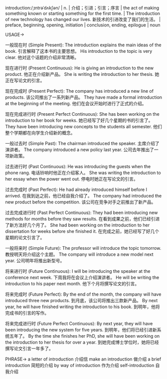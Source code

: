 introduction:/ˌɪntrəˈdʌkʃən/ | n. | 介绍；引进；引言；序言 |  the act of making something known or starting something for the first time. |  The introduction of new technology has changed our lives. 新技术的引进改变了我们的生活。 |  preface, beginning, opening, initiation |  conclusion, ending, epilogue | noun


USAGE->

一般现在时 (Simple Present):
The introduction explains the main ideas of the book.  引言解释了这本书的主要思想。
His introduction to the topic is very clear. 他对这个话题的介绍非常清晰。


现在进行时 (Present Continuous):
He is giving an introduction to the new product. 他正在介绍新产品。
She is writing the introduction to her thesis. 她正在写论文的引言。


现在完成时 (Present Perfect):
The company has introduced a new line of products.  该公司推出了一系列新产品。
They have made a formal introduction at the beginning of the meeting. 他们在会议开始时进行了正式的介绍。


现在完成进行时 (Present Perfect Continuous):
She has been working on the introduction to her book for weeks. 她已经写了好几个星期的书的引言了。
They have been introducing new concepts to the students all semester. 他们整个学期都在向学生介绍新的概念。


一般过去时 (Simple Past):
The chairman introduced the speaker. 主席介绍了演讲者。
The company introduced a new policy last year. 公司去年推出了一项新政策。


过去进行时 (Past Continuous):
He was introducing the guests when the phone rang.  电话铃响时他正在介绍客人。
She was writing the introduction to her essay when the power went out.  停电时她正在写论文的引言。


过去完成时 (Past Perfect):
He had already introduced himself before I arrived. 在我到达之前，他已经自我介绍了。
The company had introduced the new product before the competition.  该公司在竞争对手之前推出了新产品。


过去完成进行时 (Past Perfect Continuous):
They had been introducing new methods for months before they saw results.  在看到成果之前，他们已经引进了新方法好几个月了。
She had been working on the introduction to her dissertation for weeks before she finished it. 在完成之前，她已经写了好几个星期的论文引言了。


一般将来时 (Simple Future):
The professor will introduce the topic tomorrow.  教授明天将介绍这个主题。
The company will introduce a new model next year.  公司明年将推出新型号。


将来进行时 (Future Continuous):
I will be introducing the speaker at the conference next week. 下周我将在会议上介绍演讲者。
He will be writing the introduction to his paper next month. 他下个月将撰写论文的引言。


将来完成时 (Future Perfect):
By the end of the month, the company will have introduced three new products.  到月底，该公司将推出三款新产品。
By next year, he will have finished writing the introduction to his book. 到明年，他将完成书的引言的写作。


将来完成进行时 (Future Perfect Continuous):
By next year, they will have been introducing the new system for five years.  到明年，他们将已经引进新系统五年了。
By the time she finishes her PhD, she will have been working on the introduction to her thesis for over a year. 到她完成博士学位时，她将已经撰写论文引言一年多了。



PHRASE->
a letter of introduction 介绍信
make an introduction  做介绍
a brief introduction 简短的介绍
by way of introduction 作为介绍
self-introduction 自我介绍
